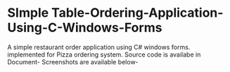 # SImple Table-Ordering-Application-Using-C-Windows-Forms
A simple restaurant order application using C# windows forms. implemented for Pizza ordering system.
Source code is availabe in Document-
Screenshots are available below-
